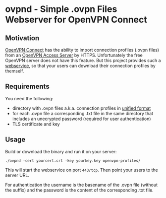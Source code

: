 # ovpnd - Simple .ovpn Files Webserver for OpenVPN Connect

## Motivation

[OpenVPN Connect](https://openvpn.net/client/) has the ability to import
connection profiles (.ovpn files) from an 
[OpenVPN Access Server](https://openvpn.net/access-server/) by HTTPS.
Unfortunately the free OpenVPN server does not have this feature.
But this project provides such a
[webservice](https://openvpn.net/images/pdf/REST_API.pdf), so that your users
can download their connection profiles by themself.

## Requirements

You need the following:

- directory with .ovpn files a.k.a. connection profiles in
  [unified format](https://openvpn.net/faq/i-am-having-trouble-importing-my-ovpn-file/)
- for each .ovpn file a corresponding .txt file in the same directory that
  includes an unecrypted password (required for user authentication)
- TLS certificate and key

## Usage

Build or download the binary and run it on your server:

    ./ovpnd -cert yourcert.crt -key yourkey.key openvpn-profiles/

This will start the webservice on port `443/tcp`.
Then point your users to the server URL.

For authentication the username is the basename of the .ovpn file (without the
suffix) and the password is the content of the corresponding .txt file.
